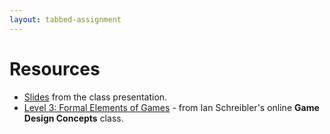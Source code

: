 ```yaml
---
layout: tabbed-assignment
---
```


# Resources

* [Slides][] from the class presentation.
* [Level 3: Formal Elements of Games](https://docs.google.com/document/d/1blfmbbYc8aY6jl_7M0cfHznb3vMNhZZkAQ5Q3fROYhM/edit?usp=sharing) - from Ian Schreibler's online **Game Design Concepts** class.

<!-- Don't edit links here, change them in _data/assignment.yml instead, -->

[slides]: <{{site.data.assignment.slides}}>
[template]: <{{site.data.assignment.template}}>
